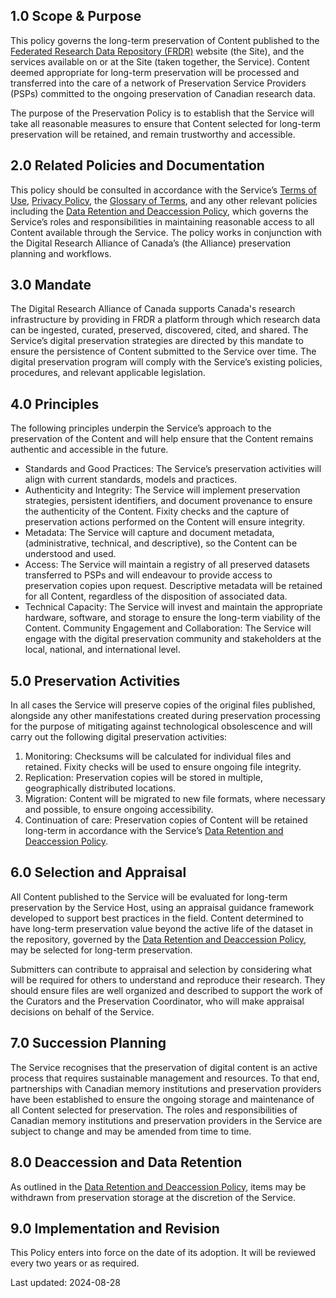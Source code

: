 
## 1.0 Scope & Purpose

This policy governs the long-term preservation of Content published to the [Federated Research Data Repository (FRDR)](https://www.frdr-dfdr.ca) website (the Site), and the services available on or at the Site (taken together, the Service). Content deemed appropriate for long-term preservation will be processed and transferred into the care of a network of Preservation Service Providers (PSPs) committed to the ongoing preservation of Canadian research data.

The purpose of the Preservation Policy is to establish that the Service will take all reasonable measures to ensure that Content selected for long-term preservation will be retained, and remain trustworthy and accessible.

## 2.0 Related Policies and Documentation

This policy should be consulted in accordance with the Service’s [Terms of Use](/policies/en/terms_of_use/), [Privacy Policy](/policies/en/privacy/), the [Glossary of Terms](/policies/en/glossary/), and any other relevant policies including the [Data Retention and Deaccession Policy](/policies/en/data_retention/), which governs the Service’s roles and responsibilities in maintaining reasonable access to all Content available through the Service. The policy works in conjunction with the Digital Research Alliance of Canada’s (the Alliance) preservation planning and workflows.

## 3.0 Mandate

The Digital Research Alliance of Canada supports Canada's research infrastructure by providing in FRDR a platform through which research data can be ingested, curated, preserved, discovered, cited, and shared. The Service’s digital preservation strategies are directed by this mandate to ensure the persistence of Content submitted to the Service over time. The digital preservation program will comply with the Service’s existing policies, procedures, and relevant applicable legislation.

## 4.0 Principles

The following principles underpin the Service’s approach to the preservation of the Content and will help ensure that the Content remains authentic and accessible in the future.

* Standards and Good Practices: The Service’s preservation activities will align with current standards, models and practices.
* Authenticity and Integrity: The Service will implement preservation strategies, persistent identifiers, and document provenance to ensure the authenticity of the Content. Fixity checks and the capture of preservation actions performed on the Content will ensure integrity.
* Metadata: The Service will capture and document metadata, (administrative, technical, and descriptive), so the Content can be understood and used.
* Access: The Service will maintain a registry of all preserved datasets transferred to PSPs and will endeavour to provide access to preservation copies upon request. Descriptive metadata will be retained for all Content, regardless of the disposition of associated data.
* Technical Capacity: The Service will invest and maintain the appropriate hardware, software, and storage to ensure the long-term viability of the Content. 
Community Engagement and Collaboration: The Service will engage with the digital preservation community and stakeholders at the local, national, and international level.

## 5.0 Preservation Activities

In all cases the Service will preserve copies of the original files published, alongside any other manifestations created during preservation processing for the purpose of mitigating against technological obsolescence and will carry out the following digital preservation activities:

1. Monitoring: Checksums will be calculated for individual files and retained. Fixity checks will be used to ensure ongoing file integrity.
2. Replication: Preservation copies will be stored in multiple, geographically distributed locations.
3. Migration: Content will be migrated to new file formats, where necessary and possible, to ensure ongoing accessibility.
4. Continuation of care: Preservation copies of Content will be retained long-term in accordance with the Service’s [Data Retention and Deaccession Policy](/policies/en/data_retention/).

## 6.0 Selection and Appraisal

All Content published to the Service will be evaluated for long-term preservation by the Service Host, using an appraisal guidance framework developed to support best practices in the field. Content determined to have long-term preservation value beyond the active life of the dataset in the repository, governed by the [Data Retention and Deaccession Policy](/policies/en/data_retention/), may be selected for long-term preservation.

Submitters can contribute to appraisal and selection by considering what will be required for others to understand and reproduce their research. They should ensure files are well organized and described to support the work of the Curators and the Preservation Coordinator, who will make appraisal decisions on behalf of the Service.

## 7.0 Succession Planning

The Service recognises that the preservation of digital content is an active process that requires sustainable management and resources. To that end, partnerships with Canadian memory institutions and preservation providers have been established to ensure the ongoing storage and maintenance of all Content selected for preservation.
The roles and responsibilities of Canadian memory institutions and preservation providers in the Service are subject to change and may be amended from time to time.

## 8.0 Deaccession and Data Retention

As outlined in the [Data Retention and Deaccession Policy](/policies/en/data_retention/), items may be withdrawn from preservation storage at the discretion of the Service.

## 9.0 Implementation and Revision

This Policy enters into force on the date of its adoption. It will be reviewed every two years or as required.

Last updated: 2024-08-28
